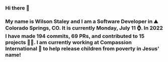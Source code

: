 ### Hi there 👋

### My name is Wilson Staley and I am a Software Developer in ⛰ Colorado Springs, CO.  It is currently Monday, July 11 ⌚. In 2022 I have made 194 commits, 69 PRs, and contributed to 15 projects 👨‍💻. I am currently working at Compassion International 🏢 to help release children from poverty in Jesus' name!